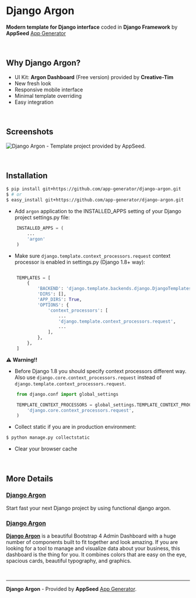 # Django Argon

**Modern template for Django interface** coded in **Django Framework** by **AppSeed** [App Generator](https://appseed.us/app-generator)

<br>

## Why Django Argon?
- UI Kit: **Argon Dashboard** (Free version) provided by **Creative-Tim**
- New fresh look
- Responsive mobile interface
- Minimal template overriding
- Easy integration

<br />

## Screenshots

![Django Argon - Template project provided by AppSeed.](https://s3.amazonaws.com/creativetim_bucket/products/336/original/opt_ad_django_thumbnail.jpg)

<br>

## Installation

```bash
$ pip install git+https://github.com/app-generator/django-argon.git
$ # or
$ easy_install git+https://github.com/app-generator/django-argon.git
```

* Add `argon` application to the INSTALLED_APPS setting of your Django project settings.py file:

```python
    INSTALLED_APPS = (
        ...
        'argon'
    )
```


* Make sure ``django.template.context_processors.request`` context processor is enabled in settings.py (Django 1.8+ way):

```python

    TEMPLATES = [
        {
            'BACKEND': 'django.template.backends.django.DjangoTemplates',
            'DIRS': [],
            'APP_DIRS': True,
            'OPTIONS': {
                'context_processors': [
                    ...
                    'django.template.context_processors.request',
                    ...
                ],
            },
        },
    ]
```

:warning: **Warning!!**
* Before Django 1.8 you should specify context processors different way. Also use ``django.core.context_processors.request`` instead of ``django.template.context_processors.request``.

```python
    from django.conf import global_settings

    TEMPLATE_CONTEXT_PROCESSORS = global_settings.TEMPLATE_CONTEXT_PROCESSORS + (
        'django.core.context_processors.request',
    )
```

* Collect static if you are in production environment:

```bash
$ python manage.py collectstatic
```

* Clear your browser cache

<br />

## More Details

### [Django Argon](https://github.com/app-generator/django-argon)

Start fast your next Django project by using functional django argon.

### [Django Argon](https://www.creative-tim.com/product/argon-dashboard-django?AFFILIATE=128200)

**[Django Argon](https://www.creative-tim.com/product/argon-dashboard-django?AFFILIATE=128200)** is a beautiful Bootstrap 4 Admin Dashboard with a huge number of components built to fit together and look amazing. If you are looking for a tool to manage and visualize data about your business, this dashboard is the thing for you. It combines colors that are easy on the eye, spacious cards, beautiful typography, and graphics.

<br />

---
**Django Argon** - Provided by **AppSeed** [App Generator](https://appseed.us/app-generator).
